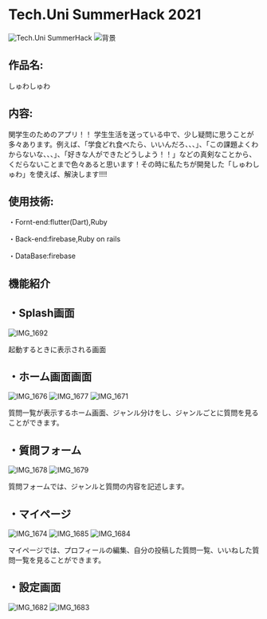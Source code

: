 # Tech.Uni SummerHack 2021 

![Tech.Uni SummerHack](https://user-images.githubusercontent.com/63713624/126744501-639e7f32-0ed9-48ff-91e1-2fdee17d7830.jpg)
![背景](https://user-images.githubusercontent.com/75286616/132076962-bfb9d621-19bf-4b72-913b-7baf849aeb6a.png)



## 作品名: 
しゅわしゅわ

## 内容: 
関学生のためのアプリ！！ 学生生活を送っている中で、少し疑問に思うことが多々あります。例えば、「学食どれ食べたら、いいんだろ、、、」、「この課題よくわからないな、、、」、「好きな人ができたどうしよう！！」などの真剣なことから、くだらないことまで色々あると思います！その時に私たちが開発した「しゅわしゅわ」を使えば、解決します!!!!

## 使用技術: 
・Fornt-end:flutter(Dart),Ruby

・Back-end:firebase,Ruby on rails

・DataBase:firebase

## 機能紹介

<h2>・Splash画面</h2>

![IMG_1692](https://user-images.githubusercontent.com/75286616/132076235-085e7318-3c0f-4aed-883e-1819dfe8e2c5.PNG)

起動するときに表示される画面

<h2>・ホーム画面画面</h2>

![IMG_1676](https://user-images.githubusercontent.com/75286616/132076317-7c258a1f-8262-433e-bfae-faf42c070e99.PNG)
![IMG_1677](https://user-images.githubusercontent.com/75286616/132076852-51e0547a-8614-4435-bcfa-0a73c255a7cc.PNG)
![IMG_1671](https://user-images.githubusercontent.com/75286616/132076896-e2681701-94cd-4ed2-8445-b8660214cf6f.PNG)

質問一覧が表示するホーム画面、ジャンル分けをし、ジャンルごとに質問を見ることができます。

<h2>・質問フォーム</h2>

![IMG_1678](https://user-images.githubusercontent.com/75286616/132076833-6fcf5759-4304-415b-ac9c-d6b15c8ce8fb.PNG)
![IMG_1679](https://user-images.githubusercontent.com/75286616/132076500-3f6b2df3-c37d-4bc5-90c3-ef6421b20d72.PNG)

質問フォームでは、ジャンルと質問の内容を記述します。

<h2>・マイページ</h2>

![IMG_1674](https://user-images.githubusercontent.com/75286616/132076607-a67e0641-75ae-4c6e-8f1c-8692a24a449c.PNG)
![IMG_1685](https://user-images.githubusercontent.com/75286616/132076738-aab56b78-5886-4814-9f33-a37cf1ec2a61.PNG)
![IMG_1684](https://user-images.githubusercontent.com/75286616/132076810-b02bb4be-95d2-40fe-99d1-50adc997958f.PNG)

マイページでは、プロフィールの編集、自分の投稿した質問一覧、いいねした質問一覧を見ることができます。

<h2>・設定画面</h2>


![IMG_1682](https://user-images.githubusercontent.com/75286616/132076933-fea38688-1a35-4f7f-ba6c-eb86f41a43c1.PNG)
![IMG_1683](https://user-images.githubusercontent.com/75286616/132076945-1958ca9a-2806-4a79-92be-68013adda4cc.PNG)


